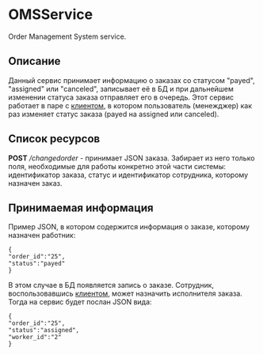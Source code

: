 # OMSService
Order Management System service.

## Описание
Данный сервис принимает информацию о заказах со статусом "payed", "assigned" или "canceled", записывает её в БД и 
при дальнейшем изменении статуса заказа отправляет его в очередь.
Этот сервис работает в паре с [клиентом](https://github.com/KorobkovD/OMSClient), в котором пользователь (менежджер) как раз
изменяет статус заказа (payed на assigned или canceled).

## Список ресурсов
**POST** _/changedorder_ - принимает JSON заказа. Забирает из него только поля, необходимые для работы конкретно 
этой части системы: идентификатор заказа, статус и идентификатор сотрудника, которому назначен заказ.

## Принимаемая информация
Пример JSON, в котором содержится информация о заказе, которому назначен работник:
```
{
"order_id":"25",
"status":"payed"
}
```
В этом случае в БД появляется запись о заказе. Сотрудник, воспользовавшись [клиентом](https://github.com/KorobkovD/OMSClient),
может назначить исполнителя заказа. Тогда на сервис будет послан JSON вида:
```
{
"order_id":"25",
"status":"assigned",
"worker_id":"2"
}
```
